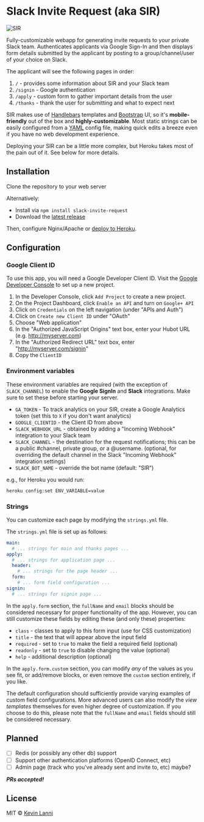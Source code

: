# Slack Invite Request (aka SIR)

![SIR](https://raw.githubusercontent.com/therealklanni/slack-invite-request/master/public/images/bot.png)

Fully-customizable webapp for generating invite requests to your private Slack 
team. Authenticates applicants via Google Sign-In and then displays form details 
submitted by the applicant by posting to a group/channel/user of your choice 
on Slack. 

The applicant will see the following pages in order:

1. `/` - provides some information about SIR and your Slack team
2. `/signin` - Google authentication
3. `/apply` - custom form to gather important details from the user
4. `/thanks` - thank the user for submitting and what to expect next
 
SIR makes use of [Handlebars](http://handlebarsjs.com/) templates and 
[Bootstrap](http://getbootstrap.com/) UI, so it's **mobile-friendly** out of 
the box and **highly-customizable**. Most static strings can be easily configured 
from a [YAML](http://www.yaml.org/start.html) config file, making quick edits a 
breeze even if you have no web development experience.

Deploying your SIR can be a little more complex, but Heroku takes most of the pain 
out of it. See below for more details.

## Installation

Clone the repository to your web server

Alternatively:

* Install via `npm install slack-invite-request`
* Download the [latest release](https://github.com/therealklanni/slack-invite-request/releases/latest)

Then, configure Nginx/Apache or [deploy to Heroku](https://devcenter.heroku.com/articles/getting-started-with-nodejs#introduction).

## Configuration

### Google Client ID

To use this app, you will need a Google Developer Client ID. Visit the 
[Google Developer Console](https://console.developers.google.com) to set up a 
new project.

1. In the Developer Console, click `Add Project` to create a new project.
2. On the Project Dashboard, click `Enable an API` and turn on `Google+ API`
3. Click on `Credentials` on the left navigation (under "APIs and Auth")
4. Click on `Create new Client ID` under "OAuth"
5. Choose "Web application"
6. In the "Authorized JavaScript Origins" text box, enter your Hubot URL (e.g. http://myserver.com)
7. In the "Authorized Redirect URL" text box, enter "http://myserver.com/signin"
8. Copy the `ClientID` 

### Environment variables

These environment variables are required (with the exception of `SLACK_CHANNEL`) to enable the **Google SignIn** and **Slack** integrations. Make sure to set these before starting your server.

* `GA_TOKEN` - To track analytics on your SIR, create a Google Analytics token (set this to `X` if you don't want analytics)
* `GOOGLE_CLIENTID` - the Client ID from above
* `SLACK_WEBHOOK_URL` - obtained by adding a "Incoming Webhook" integration to your Slack team
* `SLACK_CHANNEL` - the destination for the request notifications; this can be a public #channel, private group, or a @username. (optional, for overriding the default channel in the Slack "Incoming Webhook" integration settings)
* `SLACK_BOT_NAME` - override the bot name (default: "SIR")

e.g., for Heroku you would run:

```sh
heroku config:set ENV_VARIABLE=value
```

### Strings

You can customize each page by modifying the `strings.yml` file.

The `strings.yml` file is set up as follows:

```yml
main:
  # ... strings for main and thanks pages ...
apply:
  # ... strings for application page ...
  header:
    # ... strings for the page header ...
  form:
    # ... form field configuration ...
signin:
  # ... strings for signin page ...
```

In the `apply.form` section, the `fullName` and `email` blocks should be
considered necessary for proper functionality of the app. However, you can
still customize these fields by editing these (and only these) properties: 

* `class` - classes to apply to this form input (use for CSS customization)
* `title` - the text that will appear above the input field
* `required` - set to `true` to make the field a required field (optional)
* `readonly` - set to `true` to disable changing the value (optional)
* `help` - additional description (optional)

In the `apply.form.custom` section, you can modify *any* of the values as you see
fit, or add/remove blocks, or even remove the `custom` section entirely, if
you like.

The default configuration should sufficiently provide varying examples of custom
field configurations. More advanced users can also modify the *view templates* 
themselves for even higher degree of customization. If you choose to do this,
please note that the `fullName` and `email` fields should still be considered 
necessary.

## Planned

- [ ] Redis (or possibly any other db) support
- [ ] Support other authentication platforms (OpenID Connect, etc)
- [ ] Admin page (track who you've already sent and invite to, etc) maybe?

***PRs accepted!***

## License

MIT © [Kevin Lanni](https://github.com/therealklanni)
